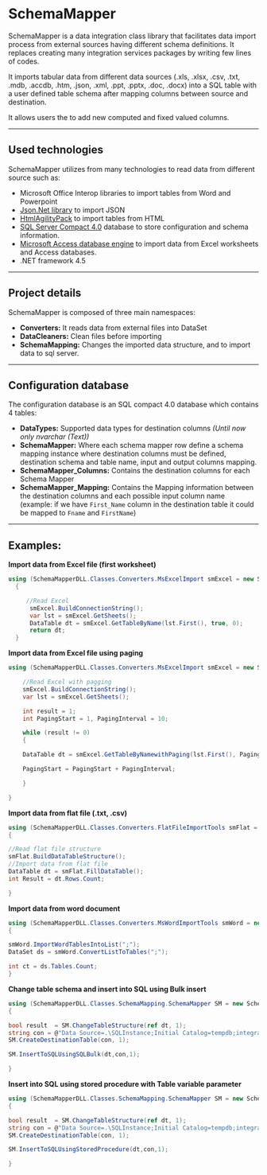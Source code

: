 # SchemaMapper

SchemaMapper is a data integration class library that facilitates data import process from external sources having different schema definitions. It replaces creating many integration services packages by writing few lines of codes.

It imports tabular data from different data sources (.xls, .xlsx, .csv, .txt, .mdb, .accdb, .htm, .json, .xml, .ppt, .pptx, .doc, .docx) into a SQL table with a user defined table schema after mapping columns between source and destination.

It allows users the to add new computed and fixed valued columns.

------------------------

## Used technologies

SchemaMapper utilizes from many technologies to read data from different source such as:

- Microsoft Office Interop libraries to import tables from Word and Powerpoint
- [Json.Net library](https://www.newtonsoft.com/json/help/html/Introduction.htm) to import JSON
- [HtmlAgilityPack](https://html-agility-pack.net/) to import tables from HTML
- [SQL Server Compact 4.0](https://www.microsoft.com/en-us/download/details.aspx?id=17876) database to store configuration and schema information.
- [Microsoft Access database engine](https://www.microsoft.com/en-us/download/details.aspx?id=13255) to import data from Excel worksheets and Access databases. 
- .NET framework 4.5

------------------------

## Project details

SchemaMapper is composed of three main namespaces:

- **Converters:**  It reads data from external files into DataSet
- **DataCleaners:** Clean files before importing
- **SchemaMapping:** Changes the imported data structure, and to import data to sql server.

-------------------------

## Configuration database

The configuration database is an SQL compact 4.0 database which contains 4 tables:

- **DataTypes:** Supported data types for destination columns *(Until now only nvarchar (Text))*
- **SchemaMapper:** Where each schema mapper row define a schema mapping instance where destination columns must be defined, destination schema and table name, input and output columns mapping.
- **SchemaMapper_Columns:** Contains the destination columns for each Schema Mapper
- **SchemaMapper_Mapping:** Contains the Mapping information between the destination columns and each possible input column name (example: if we have `First_Name` column in the destination table it could be mapped to `Fname` and `FirstName`)

---------------------------

## Examples:

**Import data from Excel file (first worksheet)**

```cs
using (SchemaMapperDLL.Classes.Converters.MsExcelImport smExcel = new SchemaMapperDLL.Classes.Converters.MsExcelImport(@"U:\Passwords.xlsx","",false))
  {

	 //Read Excel
	  smExcel.BuildConnectionString();
	  var lst = smExcel.GetSheets();
	  DataTable dt = smExcel.GetTableByName(lst.First(), true, 0);
	  return dt;
  }
```

**Import data from Excel file using paging**

```cs
using (SchemaMapperDLL.Classes.Converters.MsExcelImport smExcel = new SchemaMapperDLL.Classes.Converters.MsExcelImport(@"U:\Passwords.xlsx", "", false)){

	//Read Excel with pagging
	smExcel.BuildConnectionString();
	var lst = smExcel.GetSheets();

	int result = 1;
	int PagingStart = 1, PagingInterval = 10;

	while (result != 0)
	{

	DataTable dt = smExcel.GetTableByNamewithPaging(lst.First(), PagingStart, PagingInterval, out result, true, 0);

	PagingStart = PagingStart + PagingInterval;

	}

}
```

**Import data from flat file (.txt, .csv)**

```cs
using (SchemaMapperDLL.Classes.Converters.FlatFileImportTools smFlat = new SchemaMapperDLL.Classes.Converters.FlatFileImportTools(@"U:\Passwords.csv",true,0))
{

//Read flat file structure
smFlat.BuildDataTableStructure();
//Import data from flat file
DataTable dt = smFlat.FillDataTable();
int Result = dt.Rows.Count;

}
```

**Import data from word document**

```cs
using (SchemaMapperDLL.Classes.Converters.MsWordImportTools smWord = new SchemaMapperDLL.Classes.Converters.MsWordImportTools(@"U:\DocumentTable.docx", true, 0))
{

smWord.ImportWordTablesIntoList(";");
DataSet ds = smWord.ConvertListToTables(";");

int ct = ds.Tables.Count;
}
```

**Change table schema and insert into SQL using Bulk insert**

```cs
using (SchemaMapperDLL.Classes.SchemaMapping.SchemaMapper SM = new SchemaMapperDLL.Classes.SchemaMapping.SchemaMapper(confdb))
{

bool result  = SM.ChangeTableStructure(ref dt, 1);
string con = @"Data Source=.\SQLInstance;Initial Catalog=tempdb;integrated security=SSPI;";
SM.CreateDestinationTable(con, 1);

SM.InsertToSQLUsingSQLBulk(dt,con,1);

}
```

**Insert into SQL using stored procedure with Table variable parameter**


```cs
using (SchemaMapperDLL.Classes.SchemaMapping.SchemaMapper SM = new SchemaMapperDLL.Classes.SchemaMapping.SchemaMapper(confdb))
{

bool result  = SM.ChangeTableStructure(ref dt, 1);
string con = @"Data Source=.\SQLInstance;Initial Catalog=tempdb;integrated security=SSPI;";
SM.CreateDestinationTable(con, 1);

SM.InsertToSQLUsingStoredProcedure(dt,con,1);

}
```
